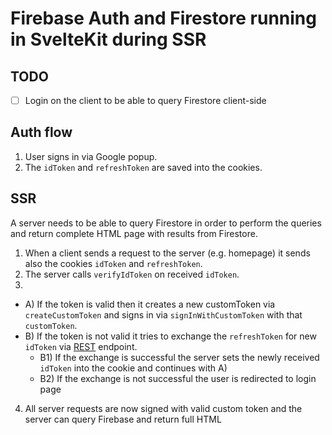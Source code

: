 # Firebase Auth and Firestore running in SvelteKit during SSR

## TODO

- [ ] Login on the client to be able to query Firestore client-side

## Auth flow

1. User signs in via Google popup.
2. The `idToken` and `refreshToken` are saved into the cookies.

## SSR

A server needs to be able to query Firestore in order to perform the queries and return complete HTML page with results from Firestore.

1. When a client sends a request to the server (e.g. homepage) it sends also the cookies `idToken` and `refreshToken`.
2. The server calls `verifyIdToken` on received `idToken`.
3.

- A) If the token is valid then it creates a new customToken via `createCustomToken` and signs in via `signInWithCustomToken` with that `customToken`.
- B) If the token is not valid it tries to exchange the `refreshToken` for new `idToken` via [REST](https://firebase.google.com/docs/reference/rest/auth/#section-refresh-token) endpoint.
  - B1) If the exchange is successful the server sets the newly received `idToken` into the cookie and continues with A)
  - B2) If the exchange is not successful the user is redirected to login page

4. All server requests are now signed with valid custom token and the server can query Firebase and return full HTML
